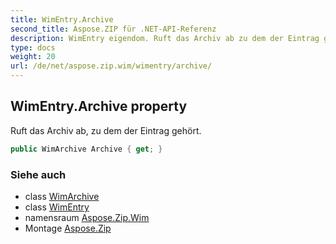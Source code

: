 ```yaml
---
title: WimEntry.Archive
second_title: Aspose.ZIP für .NET-API-Referenz
description: WimEntry eigendom. Ruft das Archiv ab zu dem der Eintrag gehört.
type: docs
weight: 20
url: /de/net/aspose.zip.wim/wimentry/archive/
---
```

## WimEntry.Archive property

Ruft das Archiv ab, zu dem der Eintrag gehört.

```csharp
public WimArchive Archive { get; }
```

### Siehe auch

* class [WimArchive](../../wimarchive/)
* class [WimEntry](../)
* namensraum [Aspose.Zip.Wim](../../wimentry/)
* Montage [Aspose.Zip](../../../)


